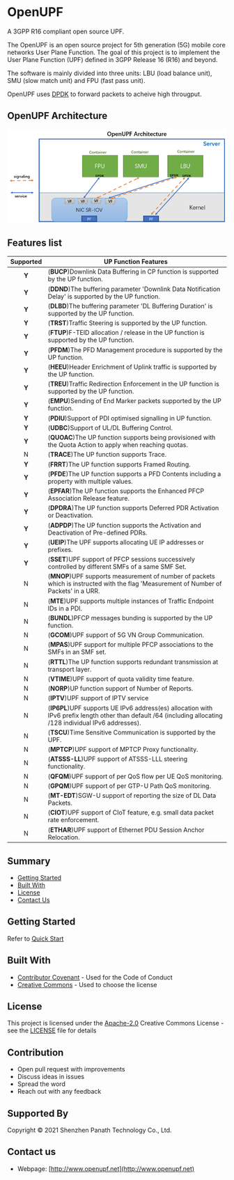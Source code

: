 # OpenUPF

A 3GPP R16 compliant open source UPF.

The OpenUPF is an open source project for 5th generation (5G) mobile core networks User Plane Function. The goal of this project is to implement the User Plane Function (UPF) defined in 3GPP Release 16 (R16) and beyond. 

The software is mainly divided into three units: LBU (load balance unit), SMU (slow match unit) and FPU (fast pass unit).

OpenUPF uses [DPDK](https://github.com/DPDK/dpdk.git) to forward packets to acheive high througput.

## OpenUPF Architecture

![OpenUPF Architecture](/images/openupf_architecture.png)

## Features list

|**Supported**|**UP Function Features**                                                                              |
|:-------:|----------------------------------------------------------------------------------------------------------|
| **Y**   |(**BUCP**)Downlink Data Buffering in CP function is supported by the UP function.                         |
| **Y**   |(**DDND**)The buffering parameter 'Downlink Data Notification Delay' is supported by the UP function.     |
| **Y**   |(**DLBD**)The buffering parameter 'DL Buffering Duration' is supported by the UP function.                |
| **Y**   |(**TRST**)Traffic Steering is supported by the UP function.                                               |
| **Y**   |(**FTUP**)F-TEID allocation / release in the UP function is supported by the UP function.                 |
| **Y**   |(**PFDM**)The PFD Management procedure is supported by the UP function.                                   |
| **Y**   |(**HEEU**)Header Enrichment of Uplink traffic is supported by the UP function.                            |
| **Y**   |(**TREU**)Traffic Redirection Enforcement in the UP function is supported by the UP function.             |
| **Y**   |(**EMPU**)Sending of End Marker packets supported by the UP function.                                     |
| **Y**   |(**PDIU**)Support of PDI optimised signalling in UP function.                                             |
| **Y**   |(**UDBC**)Support of UL/DL Buffering Control.                                                             |
| **Y**   |(**QUOAC**)The UP function supports being provisioned with the Quota Action to apply when reaching quotas.|
|   N     |(**TRACE**)The UP function supports Trace.                                                                |
| **Y**   |(**FRRT**)The UP function supports Framed Routing.                                                        |
| **Y**   |(**PFDE**)The UP function supports a PFD Contents including a property with multiple values.              |
| **Y**   |(**EPFAR**)The UP function supports the Enhanced PFCP Association Release feature.                        |
| **Y**   |(**DPDRA**)The UP function supports Deferred PDR Activation or Deactivation.                              |
| **Y**   |(**ADPDP**)The UP function supports the Activation and Deactivation of Pre-defined PDRs.                  |
| **Y**   |(**UEIP**)The UPF supports allocating UE IP addresses or prefixes.                                        |
| **Y**   |(**SSET**)UPF support of PFCP sessions successively controlled by different SMFs of a same SMF Set.       |
|   N     |(**MNOP**)UPF supports measurement of number of packets which is instructed with the flag 'Measurement of Number of Packets' in a URR.|
|   N     |(**MTE**)UPF supports multiple instances of Traffic Endpoint IDs in a PDI.                                |
|   N     |(**BUNDL**)PFCP messages bunding is supported by the UP function.                                         |
|   N     |(**GCOM**)UPF support of 5G VN Group Communication.                                                       |
|   N     |(**MPAS**)UPF support for multiple PFCP associations to the SMFs in an SMF set.                           |
|   N     |(**RTTL**)The UP function supports redundant transmission at transport layer.                             |
|   N     |(**VTIME**)UPF support of quota validity time feature.                                                    |
|   N     |(**NORP**)UP function support of Number of Reports.                                                       |
|   N     |(**IPTV**)UPF support of IPTV service                                                                     |
|   N     |(**IP6PL**)UPF supports UE IPv6 address(es) allocation with IPv6 prefix length other than default /64 (including allocating /128 individual IPv6 addresses).|
|   N     |(**TSCU**)Time Sensitive Communication is supported by the UPF.                                           |
|   N     |(**MPTCP**)UPF support of MPTCP Proxy functionality.                                                      |
|   N     |(**ATSSS-LL**)UPF support of ATSSS-LLL steering functionality.                                            |
|   N     |(**QFQM**)UPF support of per QoS flow per UE QoS monitoring.                                              |
|   N     |(**GPQM**)UPF support of per GTP-U Path QoS monitoring.                                                   |
|   N     |(**MT-EDT**)SGW-U support of reporting the size of DL Data Packets.                                       |
|   N     |(**CIOT**)UPF support of CIoT feature, e.g. small data packet rate enforcement.                           |
|   N     |(**ETHAR**)UPF support of Ethernet PDU Session Anchor Relocation.                                         |

## Summary

  - [Getting Started](#getting-started)
  - [Built With](#built-with)
  - [License](#license)
  - [Contact Us](#contact-us)

## Getting Started

Refer to [Quick Start](http://www.openupf.net/openupf_dg.pdf)

## Built With

  - [Contributor Covenant](https://www.contributor-covenant.org/) - Used
    for the Code of Conduct
  - [Creative Commons](https://creativecommons.org/) - Used to choose
    the license

## License

This project is licensed under the [Apache-2.0](LICENSE)
Creative Commons License - see the [LICENSE](LICENSE) file for
details

## Contribution

  - Open pull request with improvements
  - Discuss ideas in issues
  - Spread the word
  - Reach out with any feedback

## Supported By
   Copyright © 2021 Shenzhen Panath Technology Co., Ltd.

## Contact us
   * Webpage: [http://www.openupf.net](http://www.openupf.net)


